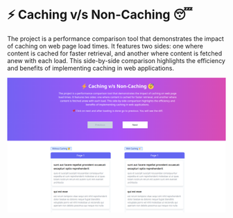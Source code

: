 # ⚡ Caching v/s Non-Caching 😴

The project is a performance comparison tool that demonstrates the
impact of caching on web page load times. It features two sides: one
where content is cached for faster retrieval, and another where content
is fetched anew with each load. This side-by-side comparison highlights
the efficiency and benefits of implementing caching in web applications.

![Screenshot](./public/screenshot.png)
